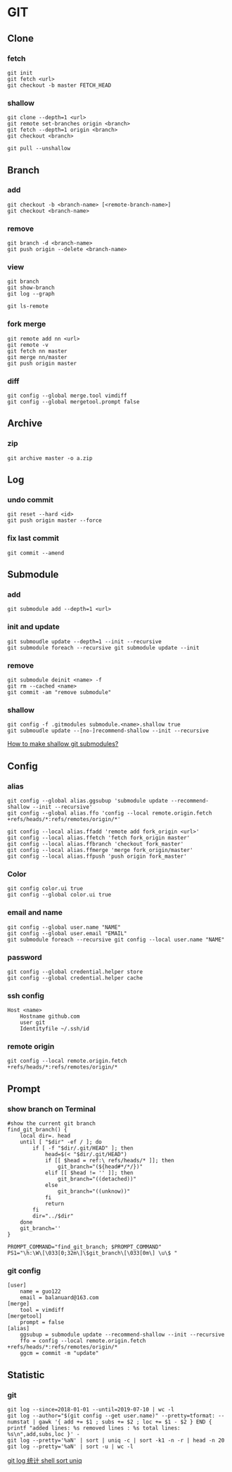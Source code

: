 
# GIT 

## Clone

### fetch

```
git init
git fetch <url>
git checkout -b master FETCH_HEAD
```

### shallow

```
git clone --depth=1 <url>
git remote set-branches origin <branch>
git fetch --depth=1 origin <branch>
git checkout <branch>

git pull --unshallow
```

## Branch

### add

```
git checkout -b <branch-name> [<remote-branch-name>]
git checkout <branch-name>
```

### remove

```
git branch -d <branch-name>
git push origin --delete <branch-name>
```

### view

```
git branch
git show-branch
git log --graph

git ls-remote
```

### fork merge

```
git remote add nn <url>
git remote -v
git fetch nn master
git merge nn/master
git push origin master
```

### diff

```
git config --global merge.tool vimdiff
git config --global mergetool.prompt false
```

## Archive

### zip

```
git archive master -o a.zip
```

## Log

### undo commit

```
git reset --hard <id>
git push origin master --force
```

### fix last commit

```
git commit --amend
```

## Submodule

### add

```
git submodule add --depth=1 <url>
```

### init and update

```
git submoudle update --depth=1 --init --recursive
git submodule foreach --recursive git submodule update --init
```

### remove

```
git submodule deinit <name> -f
git rm --cached <name>
git commit -am "remove submodule"
```

### shallow

```
git config -f .gitmodules submodule.<name>.shallow true
git submoudle update --[no-]recommend-shallow --init --recursive
```

[How to make shallow git submodules?](https://stackoverflow.com/questions/2144406/how-to-make-shallow-git-submodules)

## Config

### alias

```
git config --global alias.ggsubup 'submodule update --recommend-shallow --init --recursive'
git config --global alias.ffo 'config --local remote.origin.fetch +refs/heads/*:refs/remotes/origin/*'
```

```
git config --local alias.ffadd 'remote add fork_origin <url>'
git config --local alias.ffetch 'fetch fork_origin master'
git config --local alias.ffbranch 'checkout fork_master'
git config --local alias.ffmerge 'merge fork_origin/master'
git config --local alias.ffpush 'push origin fork_master'
```

### Color

```
git config color.ui true
git config --global color.ui true
```

### email and name

```
git config --global user.name "NAME"
git config --global user.email "EMAIL"
git submodule foreach --recursive git config --local user.name "NAME"
```

### password

```
git config --global credential.helper store
git config --global credential.helper cache
```

### ssh config

```
Host <name>
    Hostname github.com
    user git
    Identityfile ~/.ssh/id
```

### remote origin

```
git config --local remote.origin.fetch +refs/heads/*:refs/remotes/origin/*
```

## Prompt

### show branch on Terminal

```
#show the current git branch
find_git_branch() {
    local dir=. head
    until [ "$dir" -ef / ]; do
        if [ -f "$dir/.git/HEAD" ]; then
            head=$(< "$dir/.git/HEAD")
            if [[ $head = ref:\ refs/heads/* ]]; then
                git_branch="(${head#*/*/})"
            elif [[ $head != '' ]]; then
                git_branch="((detached))"
            else
                git_branch="((unknow))"
            fi
            return
        fi
        dir="../$dir"
    done
    git_branch=''
}

PROMPT_COMMAND="find_git_branch; $PROMPT_COMMAND"
PS1="\h:\W\[\033[0;32m\]\$git_branch\[\033[0m\] \u\$ "
```

### git config

```
[user]
    name = guo122
    email = balanuard@163.com
[merge]
    tool = vimdiff
[mergetool]
    prompt = false
[alias]
    ggsubup = submodule update --recommend-shallow --init --recursive
    ffo = config --local remote.origin.fetch +refs/heads/*:refs/remotes/origin/*
	ggcm = commit -m "update"
```

## Statistic

### git

```
git log --since=2018-01-01 --until=2019-07-10 | wc -l
git log --author="$(git config --get user.name)" --pretty=tformat: --numstat | gawk '{ add += $1 ; subs += $2 ; loc += $1 - $2 } END { printf "added lines: %s removed lines : %s total lines: %s\n",add,subs,loc }' -
git log --pretty='%aN' | sort | uniq -c | sort -k1 -n -r | head -n 20
git log --pretty='%aN' | sort -u | wc -l
```

[git log 统计 shell sort uniq](https://my.oschina.net/shunshun/blog/3060576)
